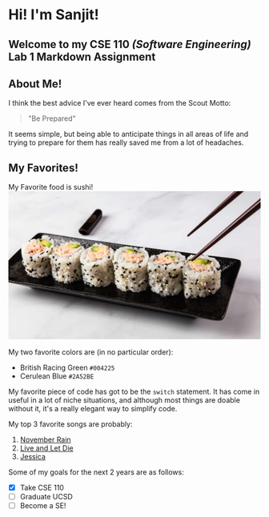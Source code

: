 # Hi! I'm Sanjit!
## Welcome to my **CSE 110 _(Software Engineering)_** Lab 1 Markdown Assignment

## About Me!
I think the best advice I've ever heard comes from the Scout Motto:
> "Be Prepared"

It seems simple, but being able to anticipate things in all areas of life and trying to prepare for them has really saved me from a lot of headaches. 

## My Favorites!

My Favorite food is sushi! ![](/california-roll.jpg)

My two favorite colors are (in no particular order):
- British Racing Green `#004225`
- Cerulean Blue `#2A52BE`

My favorite piece of code has got to be the `switch` statement. It has come in useful in a lot of niche situations, and although most things are doable without it, it's a really elegant way to simplify code.

My top 3 favorite songs are probably:
1. [November Rain](https://www.youtube.com/watch?v=8SbUC-UaAxE)
2. [Live and Let Die](https://www.youtube.com/watch?v=NR0UmZcf89E)
3. [Jessica](https://www.youtube.com/watch?v=vTOozRAJ8dU)

Some of my goals for the next 2 years are as follows:
- [x] Take CSE 110
- [ ] Graduate UCSD
- [ ] Become a SE!
